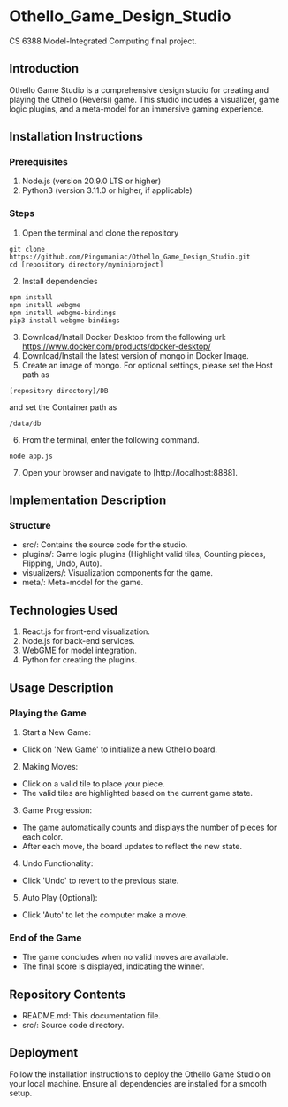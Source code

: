 # Othello_Game_Design_Studio
CS 6388 Model-Integrated Computing final project.

## Introduction
Othello Game Studio is a comprehensive design studio for creating and playing the Othello (Reversi) game. This studio includes a visualizer, game logic plugins, and a meta-model for an immersive gaming experience.

## Installation Instructions

### Prerequisites
1. Node.js (version 20.9.0 LTS or higher)
2. Python3 (version 3.11.0 or higher, if applicable)

### Steps 
1. Open the terminal and clone the repository 
```
git clone https://github.com/Pingumaniac/Othello_Game_Design_Studio.git
cd [repository directory/myminiproject]
```
2. Install dependencies
```
npm install
npm install webgme
npm install webgme-bindings
pip3 install webgme-bindings
```
3. Download/Install Docker Desktop from the following url: https://www.docker.com/products/docker-desktop/
4. Download/Install the latest version of mongo in Docker Image.
5. Create an image of mongo. For optional settings, please set the Host path as
```
[repository directory]/DB
```
and set the Container path as
```
/data/db
```
6. From the terminal, enter the following command.
```
node app.js
```
7. Open your browser and navigate to [http://localhost:8888].

## Implementation Description

### Structure
* src/: Contains the source code for the studio.
* plugins/: Game logic plugins (Highlight valid tiles, Counting pieces, Flipping, Undo, Auto).
* visualizers/: Visualization components for the game.
* meta/: Meta-model for the game.

## Technologies Used
1. React.js for front-end visualization.
2. Node.js for back-end services.
3. WebGME for model integration.
4. Python for creating the plugins.


## Usage Description

### Playing the Game
1. Start a New Game:
* Click on 'New Game' to initialize a new Othello board.
2. Making Moves:
* Click on a valid tile to place your piece.
* The valid tiles are highlighted based on the current game state.
3. Game Progression:
* The game automatically counts and displays the number of pieces for each color.
* After each move, the board updates to reflect the new state.
4. Undo Functionality:
* Click 'Undo' to revert to the previous state.
5. Auto Play (Optional):
* Click 'Auto' to let the computer make a move.

### End of the Game
* The game concludes when no valid moves are available.
* The final score is displayed, indicating the winner.

## Repository Contents
* README.md: This documentation file.
* src/: Source code directory.

## Deployment
Follow the installation instructions to deploy the Othello Game Studio on your local machine. Ensure all dependencies are installed for a smooth setup.
